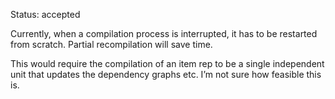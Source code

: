 Status: accepted

Currently, when a compilation process is interrupted, it has to be restarted from scratch. Partial recompilation will save time.

This would require the compilation of an item rep to be a single independent unit that updates the dependency graphs etc. I’m not sure how feasible this is.
